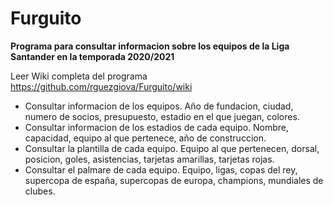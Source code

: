 #  Furguito
<b>Programa para consultar informacion sobre los equipos de la Liga Santander en la temporada 2020/2021</b>

Leer Wiki completa del programa
https://github.com/rguezgiova/Furguito/wiki
 
 <ul>
 <li>
 Consultar informacion de los equipos. Año de fundacion, ciudad, numero de socios, presupuesto, estadio en el que juegan, colores.
  <li>
   Consultar informacion de los estadios de cada equipo. Nombre, capacidad, equipo al que pertenece, año de construccion.
   <li>
    Consultar la plantilla de cada equipo. Equipo al que pertenecen, dorsal, posicion, goles, asistencias, tarjetas amarillas, tarjetas rojas.
    <li>
     Consultar el palmare de cada equipo. Equipo, ligas, copas del rey, supercopa de españa, supercopas de europa, champions, mundiales de clubes.
